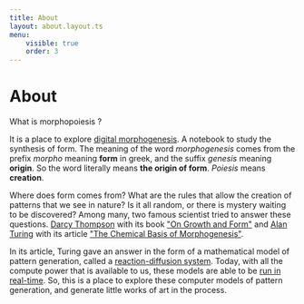 ```yaml
---
title: About
layout: about.layout.ts
menu:
    visible: true
    order: 3
---
```


# About 

What is morphopoiesis ?

It is a place to explore [digital morphogenesis](https://en.wikipedia.org/wiki/Digital_morphogenesis). A notebook to study the synthesis of form. The meaning of the word *morphogenesis* comes from the prefix *morpho* meaning **form** in greek, and the suffix *genesis* meaning **origin**. So the word literally means **the origin of form**. *Poiesis* means **creation**.

Where does form comes from? What are the rules that allow the creation of patterns that we see in nature? Is it all random, or there is mystery waiting to be discovered? Among many, two famous scientist tried to answer these questions. [Darcy Thompson](https://en.wikipedia.org/wiki/D%27Arcy_Wentworth_Thompson) with its book ["On Growth and Form"](https://en.wikipedia.org/wiki/On_Growth_and_Form) and [Alan Turing](https://en.wikipedia.org/wiki/Alan_Turing) with its article ["The Chemical Basis of Morphogenesis"](https://en.wikipedia.org/wiki/The_Chemical_Basis_of_Morphogenesis). 

In its article, Turing gave an answer in the form of a mathematical model of pattern generation, called a [reaction-diffusion system](https://en.wikipedia.org/wiki/Reaction%E2%80%93diffusion_system). Today, with all the compute power that is available to us, these models are able to be [run in real-time](/sketches/reaction-diffusion/). So, this is a place to explore these computer models of pattern generation, and generate little works of art in the process.

